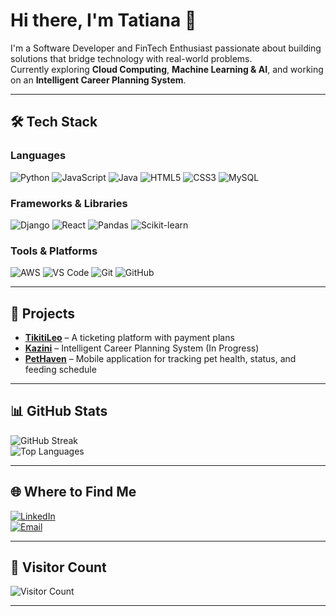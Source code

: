 # Hi there, I'm Tatiana 👋  

I'm a Software Developer and FinTech Enthusiast passionate about building solutions that bridge technology with real-world problems.  
Currently exploring **Cloud Computing**, **Machine Learning & AI**, and working on an **Intelligent Career Planning System**.

---

## 🛠️ Tech Stack  

### Languages  
![Python](https://img.shields.io/badge/Python-3776AB?style=for-the-badge&logo=python&logoColor=white)
![JavaScript](https://img.shields.io/badge/JavaScript-F7DF1E?style=for-the-badge&logo=javascript&logoColor=black)
![Java](https://img.shields.io/badge/Java-007396?style=for-the-badge&logo=java&logoColor=white)
![HTML5](https://img.shields.io/badge/HTML5-E34F26?style=for-the-badge&logo=html5&logoColor=white)
![CSS3](https://img.shields.io/badge/CSS3-1572B6?style=for-the-badge&logo=css3&logoColor=white)
![MySQL](https://img.shields.io/badge/MySQL-4479A1?style=for-the-badge&logo=mysql&logoColor=white)

### Frameworks & Libraries  
![Django](https://img.shields.io/badge/Django-092E20?style=for-the-badge&logo=django&logoColor=white)
![React](https://img.shields.io/badge/React-20232A?style=for-the-badge&logo=react&logoColor=61DAFB)
![Pandas](https://img.shields.io/badge/Pandas-150458?style=for-the-badge&logo=pandas&logoColor=white)
![Scikit-learn](https://img.shields.io/badge/scikit--learn-F7931E?style=for-the-badge&logo=scikit-learn&logoColor=white)

### Tools & Platforms  
![AWS](https://img.shields.io/badge/AWS-232F3E?style=for-the-badge&logo=amazon-aws&logoColor=white)
![VS Code](https://img.shields.io/badge/VS%20Code-007ACC?style=for-the-badge&logo=visual-studio-code&logoColor=white)
![Git](https://img.shields.io/badge/Git-F05032?style=for-the-badge&logo=git&logoColor=white)
![GitHub](https://img.shields.io/badge/GitHub-181717?style=for-the-badge&logo=github&logoColor=white)

---

## 🚀 Projects  

- **[TikitiLeo](#)** – A ticketing platform with payment plans  
- **[Kazini](#)** – Intelligent Career Planning System (In Progress)  
- **[PetHaven](#)** – Mobile application for tracking pet health, status, and feeding schedule  

---

## 📊 GitHub Stats  

![GitHub Streak](https://streak-stats.demolab.com?user=tatiana-omolleh&theme=tokyonight)  
![Top Languages](https://github-readme-stats.vercel.app/api/top-langs/?username=tatiana-omolleh&layout=compact&theme=tokyonight&count_private=false)





---

## 🌐 Where to Find Me  

[![LinkedIn](https://img.shields.io/badge/LinkedIn-0077B5?style=for-the-badge&logo=linkedin&logoColor=white)](https://www.linkedin.com/in/tatiana-omolleh/)  
[![Email](https://img.shields.io/badge/Email-D14836?style=for-the-badge&logo=gmail&logoColor=white)](mailto:tatianaomolleh12@gmail.com)  

---

## 👀 Visitor Count  

![Visitor Count](https://komarev.com/ghpvc/?username=tatiana-omolleh&color=blue)

---


<!--
**tatiana-omolleh/tatiana-omolleh** is a ✨ _special_ ✨ repository because its `README.md` (this file) appears on your GitHub profile.
![GitHub Stats](https://github-readme-stats.vercel.app/api?username=tatiana-omolleh&show_icons=true&theme=tokyonight)  

Here are some ideas to get you started:

- 🔭 I’m currently working on ...
- 🌱 I’m currently learning ...
- 👯 I’m looking to collaborate on ...
- 🤔 I’m looking for help with ...
- 💬 Ask me about ...
- 📫 How to reach me: ...
- 😄 Pronouns: ...
- ⚡ Fun fact: ...
-->
